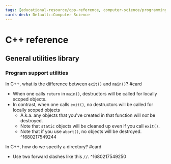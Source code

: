 ```yaml
---
tags: [educational-resource/cpp-reference, computer-science/programming-language/cpp, computer-science/programming-language/c, study-note] 
cards-deck: Default::Computer Science
---
```


# C++ reference

## General utilities library

### Program support utilities

In C++, what is the difference between `exit()` and `main()`? #card
- When one calls `return` in `main()`, destructors will be called for locally scoped objects.
- In contrast, when one calls `exit()`, no destructors will be called for locally scoped objects
	- A.k.a. any objects that you've created in that function will *not* be destroyed.
	- Note that <span class="spoiler">`static`</span> objects will be cleaned up even if you call `exit()`.
	- Note that if you use <span class="spoiler">`abort()`</span>, no objects will be destroyed.
^1680217549244


In C++, how do we specify a directory? #card
- Use two forward slashes like this `//`.
^1680217549250




